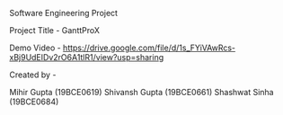 Software Engineering Project 

Project Title - GanttProX

Demo Video - https://drive.google.com/file/d/1s_FYiVAwRcs-xBj9UdEIDv2rO6A1tlR1/view?usp=sharing


Created by - 

Mihir Gupta (19BCE0619)
Shivansh Gupta (19BCE0661)
Shashwat Sinha (19BCE0684)
